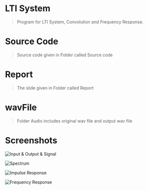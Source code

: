# LTI System
> Program for LTI System, Convolution and Frequency Response.

# Source Code
> Source code given in Folder called Source code

# Report
> The slide given in Folder called Report

# wavFile
> Folder Audio includes original wav file and output wav file

# Screenshots

![](./Pictures/in_out_signal.bmp 'Input & Output & Signal')

![](./Pictures/spectrum.bmp 'Spectrum')

![](./Pictures/imp_response.bmp 'Impulse Response')

![](./Pictures/freq_response.bmp 'Frequency Response')
